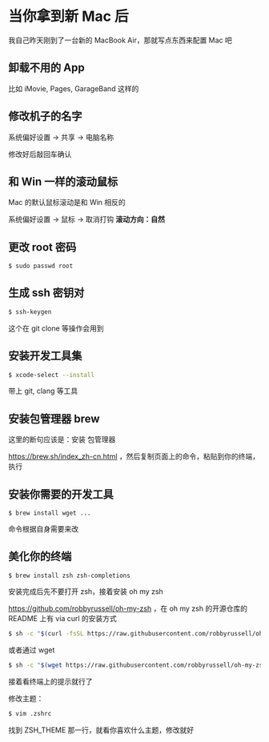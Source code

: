 # 当你拿到新 Mac 后

我自己昨天刚到了一台新的 MacBook Air，那就写点东西来配置 Mac 吧

## 卸载不用的 App

比如 iMovie, Pages, GarageBand 这样的

## 修改机子的名字

系统偏好设置 -> 共享 -> 电脑名称

修改好后敲回车确认

## 和 Win 一样的滚动鼠标

Mac 的默认鼠标滚动是和 Win 相反的

系统偏好设置 -> 鼠标 -> 取消打钩 **滚动方向：自然**

## 更改 root 密码

```bash
$ sudo passwd root
```

## 生成 ssh 密钥对

```bash
$ ssh-keygen
```

这个在 git clone 等操作会用到

## 安装开发工具集

```bash
$ xcode-select --install
```

带上 git, clang 等工具

## 安装包管理器 brew

这里的断句应该是：安装 包管理器

https://brew.sh/index_zh-cn.html ，然后复制页面上的命令，粘贴到你的终端，执行

## 安装你需要的开发工具

```
$ brew install wget ...
```

命令根据自身需要来改

## 美化你的终端

```
$ brew install zsh zsh-completions
```

安装完成后先不要打开 zsh，接着安装 oh my zsh

https://github.com/robbyrussell/oh-my-zsh ，在 oh my zsh 的开源仓库的 README 上有 via curl 的安装方式

```bash
$ sh -c "$(curl -fsSL https://raw.githubusercontent.com/robbyrussell/oh-my-zsh/master/tools/install.sh)"
```

或者通过 wget

```bash
$ sh -c "$(wget https://raw.githubusercontent.com/robbyrussell/oh-my-zsh/master/tools/install.sh -O -)"
```

接着看终端上的提示就行了

修改主题：

```bash
$ vim .zshrc
```

找到 ZSH_THEME 那一行，就看你喜欢什么主题，修改就好
